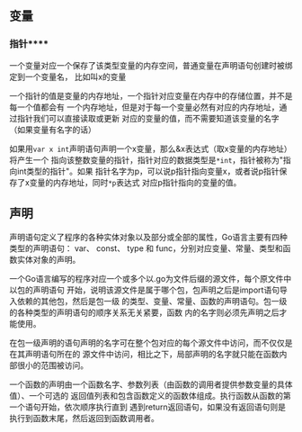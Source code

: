 

## 变量

### 指针****

一个变量对应一个保存了该类型变量的内存空间，普通变量在声明语句创建时被绑定到一个变量名，
比如叫x的变量

一个指针的值是变量的内存地址，一个指针对应变量在内存中的存储位置，并不是每一个值都会有
一个内存地址，但是对于每一个变量必然有对应的内存地址，通过指针我们可以直接读取或更新
对应的变量的值，而不需要知道该变量的名字（如果变量有名字的话）

如果用`var x int`声明语句声明一个x变量，那么&x表达式（取x变量的内存地址）将产生一个
指向该整数变量的指针，指针对应的数据类型是`*int`，指针被称为"指向int类型的指针"。如果
指针名字为p，可以说p指针指向变量x，或者说p指针保存了x变量的内存地址，同时`*p`表达式
对应p指针指向的变量的值。

## 声明

声明语句定义了程序的各种实体对象以及部分或全部的属性，Go语言主要有四种类型的声明语句：
var、 const、 type 和 func，分别对应变量、常量、类型和函数实体对象的声明。

一个Go语言编写的程序对应一个或多个以.go为文件后缀的源文件，每个原文件中以包的声明语句
开始，说明该源文件是属于哪个包，包声明之后是import语句导入依赖的其他包，然后是包一级
的类型、变量、常量、函数的声明语句。包一级的各种类型的声明语句的顺序关系无关紧要，函数
内的名字则必须先声明之后才能使用。

在包一级声明的语句声明的名字可在整个包对应的每个源文件中访问，而不仅仅是在其声明语句所在的
源文件中访问，相比之下，局部声明的名字就只能在函数内部很小的范围被访问。

一个函数的声明由一个函数名字、参数列表（由函数的调用者提供参数变量的具体值）、一个可选的
返回值列表和包含函数定义的函数体组成。执行函数从函数的第一个语句开始，依次顺序执行直到
遇到return返回语句，如果没有返回语句则是执行到函数末尾，然后返回到函数调用者。



























